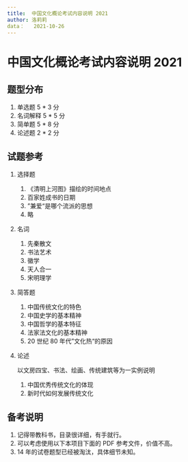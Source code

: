 ```yaml
---
title:  中国文化概论考试内容说明 2021
author: 洛莉莉
data：	2021-10-26
---
```


# 中国文化概论考试内容说明 2021

## 题型分布

1. 单选题 5 * 3 分
2. 名词解释 5 * 5 分
3. 简单题 5 * 8 分
4. 论述题 2 * 2 分

## 试题参考

1. 选择题

   1. 《清明上河图》描绘的时间地点
   2. 百家姓成书的日期
   3. ”兼爱“是哪个流派的思想
   4. 略

2. 名词

   1. 先秦散文
   2. 书法艺术
   3. 徽学
   4. 天人合一
   5. 宋明理学

3. 简答题

   1. 中国传统文化的特色
   2. 中国史学的基本精神
   3. 中国哲学的基本特征
   4. 法家法文化的基本精神
   5. 20 世纪 80 年代”文化热“的原因

4. 论述

   以文房四宝、书法、绘画、传统建筑等为一实例说明

   1. 中国优秀传统文化的体现
   2. 新时代如何发展传统文化

## 备考说明

1. 记得带教科书，目录很详细，有手就行。
2. 可以考虑使用以下本项目下面的 PDF 参考文件，价值不高。
3. 14 年的试卷题型已经被淘汰，具体细节未知。


